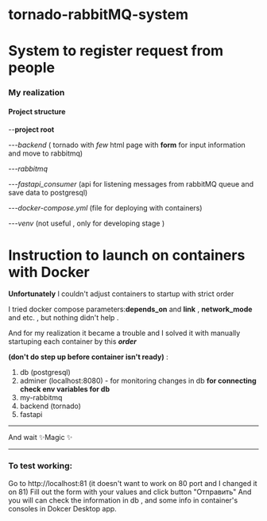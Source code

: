# tornado-rabbitMQ-system

# System to register request from people
### My realization

#### Project structure
--__project root__

---_backend_ ( tornado with _few_ html page with __form__ for input information and move to rabbitmq)

---_rabbitmq_

---_fastapi_consumer_ (api for listening messages from rabbitMQ queue and save data to postgresql)

---_docker-compose.yml_ (file for deploying with containers)

---_venv_ (not useful , only for developing stage )


# Instruction to launch on containers with Docker
__Unfortunately__ I couldn't adjust containers to startup with strict order 

I tried docker compose parameters:__depends_on__ and __link__ , __network_mode__ and etc. , but nothing didn't help .

And for my realization it became a trouble and I solved it with manually startuping each container by this ___order___ 

__(don't do step up before container isn't ready)__ : 

1. db (postgresql)
2. adminer (localhost:8080) - for monitoring changes in db __for connecting check env variables for db__
3. my-rabbitmq
4. backend (tornado)
5. fastapi 
---



And wait  ✨Magic ✨

---
### To test working: 
Go to http://localhost:81 (it doesn't want to work on 80 port and I changed it on 81)
Fill out the form with your values and click button "Отправить"
And you will can check the information in db , and some info in container's consoles in Dokcer Desktop app.

